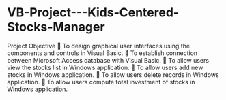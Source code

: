 # VB-Project---Kids-Centered-Stocks-Manager

Project Objective
 To design graphical user interfaces using the components and controls in Visual Basic.
 To establish connection between Microsoft Access database with Visual Basic.
 To allow users view the stocks list in Windows application.
 To allow users add new stocks in Windows application.
 To allow users delete records in Windows application.
 To allow users compute total investment of stocks in Windows application.
